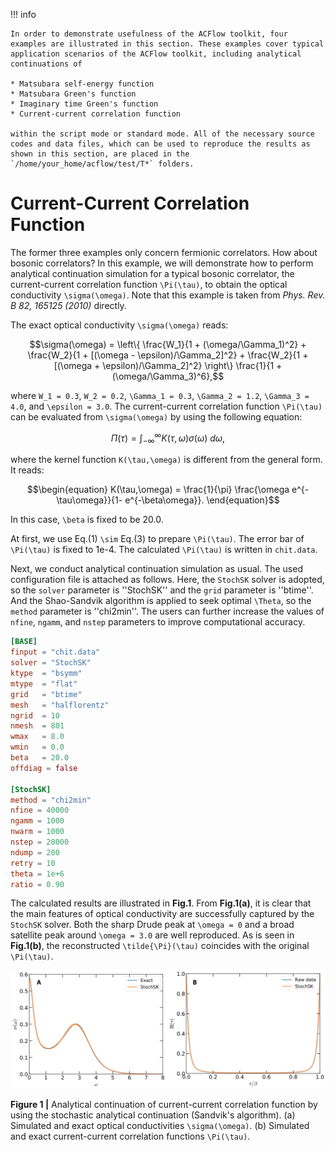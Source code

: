 !!! info

    In order to demonstrate usefulness of the ACFlow toolkit, four examples are illustrated in this section. These examples cover typical application scenarios of the ACFlow toolkit, including analytical continuations of

    * Matsubara self-energy function
    * Matsubara Green's function
    * Imaginary time Green's function
    * Current-current correlation function

    within the script mode or standard mode. All of the necessary source codes and data files, which can be used to reproduce the results as shown in this section, are placed in the `/home/your_home/acflow/test/T*` folders.

# Current-Current Correlation Function

The former three examples only concern fermionic correlators. How about bosonic correlators? In this example, we will demonstrate how to perform analytical continuation simulation for a typical bosonic correlator, the current-current correlation function ``\Pi(\tau)``, to obtain the optical conductivity ``\sigma(\omega)``. Note that this example is taken from *Phys. Rev. B 82, 165125 (2010)* directly.

The exact optical conductivity ``\sigma(\omega)`` reads:
```math
\sigma(\omega) =
\left\{
\frac{W_1}{1 + (\omega/\Gamma_1)^2} +
\frac{W_2}{1 + [(\omega - \epsilon)/\Gamma_2]^2} +
\frac{W_2}{1 + [(\omega + \epsilon)/\Gamma_2]^2}
\right\}
\frac{1}{1 + (\omega/\Gamma_3)^6},
```
where ``W_1 = 0.3``, ``W_2 = 0.2``, ``\Gamma_1 = 0.3``, ``\Gamma_2 = 1.2``, ``\Gamma_3 = 4.0``, and ``\epsilon = 3.0``. The current-current correlation function ``\Pi(\tau)`` can be evaluated from ``\sigma(\omega)`` by using the following equation:
```math
\begin{equation}
\Pi(\tau) = \int^{\infty}_{-\infty} K(\tau,\omega) \sigma(\omega)~d\omega,
\end{equation}
```
where the kernel function ``K(\tau,\omega)`` is different from the general form. It reads:
```math
\begin{equation}
K(\tau,\omega) = \frac{1}{\pi} \frac{\omega e^{-\tau\omega}}{1- e^{-\beta\omega}}.
\end{equation}
```
In this case, ``\beta`` is fixed to be 20.0.

At first, we use Eq.(1) ``\sim`` Eq.(3) to prepare ``\Pi(\tau)``. The error bar of ``\Pi(\tau)`` is fixed to 1e-4. The calculated ``\Pi(\tau)`` is written in `chit.data`.

Next, we conduct analytical continuation simulation as usual. The used configuration file is attached as follows. Here, the `StochSK` solver is adopted, so the `solver` parameter is ''StochSK'' and the `grid` parameter is ''btime''. And the Shao-Sandvik algorithm is applied to seek optimal ``\Theta``, so the `method` parameter is ''chi2min''. The users can further increase the values of `nfine`, `ngamm`, and `nstep` parameters to improve computational accuracy.

```toml
[BASE]
finput = "chit.data"
solver = "StochSK"
ktype  = "bsymm"
mtype  = "flat"
grid   = "btime"
mesh   = "halflorentz"
ngrid  = 10
nmesh  = 801
wmax   = 8.0
wmin   = 0.0
beta   = 20.0
offdiag = false

[StochSK]
method = "chi2min"
nfine = 40000
ngamm = 1000
nwarm = 1000
nstep = 20000
ndump = 200
retry = 10
theta = 1e+6
ratio = 0.90
```

The calculated results are illustrated in **Fig.1**. From **Fig.1(a)**, it is clear that the main features of optical conductivity are successfully captured by the `StochSK` solver. Both the sharp Drude peak at ``\omega = 0`` and a broad satellite peak around ``\omega = 3.0`` are well reproduced. As is seen in **Fig.1(b)**, the reconstructed ``\tilde{\Pi}(\tau)`` coincides with the original ``\Pi(\tau)``.

![T_E4.png](../assets/T_E4.png)

**Figure 1 |** Analytical continuation of current-current correlation function by using the stochastic analytical continuation (Sandvik's algorithm). (a) Simulated and exact optical conductivities ``\sigma(\omega)``. (b) Simulated and exact current-current correlation functions ``\Pi(\tau)``.
